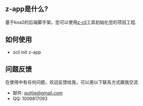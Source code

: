## z-app是什么?
基于koa2的后端脚手架。您可以使用[z-cli](https://github.com/zhonggithub/z-cli)工具初始化您的项目工程.

## 如何使用

* zcli init z-app

## 问题反馈
在使用中有任何问题，欢迎反馈给我，可以用以下联系方式跟我交流

* 邮件: quitjie@gmail.com
* QQ: 1006817093